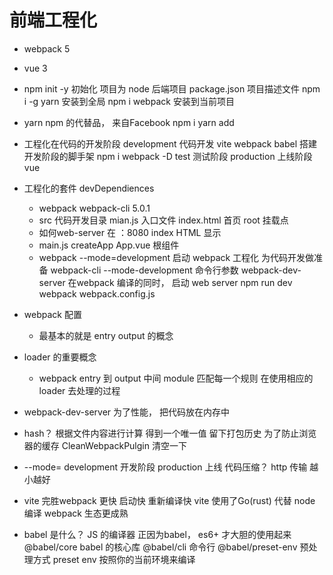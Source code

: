 # 前端工程化

- webpack 5
- vue 3
- npm init -y 
   初始化 项目为  node 后端项目  package.json 项目描述文件
   npm i -g yarn 安装到全局
   npm i webpack 安装到当前项目
- yarn
   npm 的代替品， 来自Facebook
   npm i
   yarn add
- 工程化在代码的开发阶段
   development  代码开发   vite webpack   babel    搭建开发阶段的脚手架
      npm i webpack -D
   test         测试阶段
   production   上线阶段   vue 

- 工程化的套件 devDependiences
   - webpack webpack-cli 5.0.1
   - src 代码开发目录
      mian.js 入口文件
      index.html 首页 root 挂载点
   - 如何web-server 在 ：8080 index HTML 显示
   - main.js 
      createApp App.vue 根组件
   - webpack --mode=development
      启动 webpack 工程化 为代码开发做准备
      webpack-cli --mode-development 命令行参数
      webpack-dev-server 在webpack 编译的同时， 启动 web server
      npm run dev
      webpack webpack.config.js
- webpack 配置
   - 最基本的就是 entry output 的概念

- loader 的重要概念
   - webpack entry 到 output 中间
      module 匹配每一个规则
      在使用相应的loader 去处理的过程

- webpack-dev-server
   为了性能， 把代码放在内存中

- hash？ 
   根据文件内容进行计算 得到一个唯一值 留下打包历史
   为了防止浏览器的缓存 CleanWebpackPulgin 清空一下

- --mode=
   development 开发阶段
   production 上线   代码压缩？ http 传输 越小越好

- vite 完胜webpack
   更快 启动快 重新编译快
   vite 使用了Go(rust) 代替 node 编译
   webpack 生态更成熟

- babel 是什么？
   JS 的编译器 正因为babel， es6+ 才大胆的使用起来
   @babel/core babel 的核心库
   @babel/cli 命令行
   @babel/preset-env 预处理方式 preset    env 按照你的当前环境来编译



